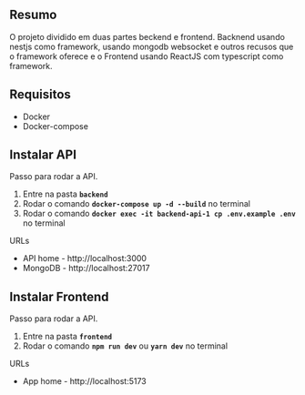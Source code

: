 ## Resumo

O projeto dividido em duas partes beckend e frontend. Backnend usando nestjs como framework, usando mongodb websocket e outros recusos que o framework oferece e o Frontend usando ReactJS com typescript como framework.

## Requisitos

- Docker
- Docker-compose

## Instalar API

Passo para rodar a API.

1. Entre na pasta **`backend`**
2. Rodar o comando **`docker-compose up -d --build`** no terminal
3. Rodar o comando **`docker exec -it backend-api-1 cp .env.example .env`** no terminal

URLs

- API home - http://localhost:3000
- MongoDB - http://localhost:27017

## Instalar Frontend

Passo para rodar a API.

1. Entre na pasta **`frontend`**
2. Rodar o comando **`npm run dev`** ou **`yarn dev`** no terminal

URLs

- App home - http://localhost:5173
